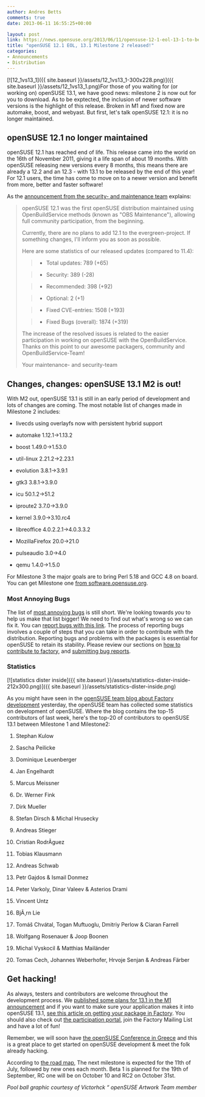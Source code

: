 ```yaml
---
author: Andres Betts
comments: true
date: 2013-06-11 16:55:25+00:00

layout: post
link: https://news.opensuse.org/2013/06/11/opensuse-12-1-eol-13-1-to-be-awesome/
title: "openSUSE 12.1 EOL, 13.1 Milestone 2 released!"
categories:
- Announcements
- Distribution
---
```

[![12_1vs13_1]({{ site.baseurl }}/assets/12_1vs13_1-300x228.png)]({{ site.baseurl }}/assets/12_1vs13_1.png)For those of you waiting for (or working on) openSUSE 13.1, we have good news: milestone 2 is now out for you to download. As to be exptected, the inclusion of newer software versions is the highlight of this release. Broken in M1 and fixed now are automake, boost, and webyast. But first, let's talk openSUSE 12.1: it is no longer maintained.<!-- more -->


## openSUSE 12.1 no longer maintained


openSUSE 12.1 has reached end of life. This release came into the world on the 16th of November 2011, giving it a life span of about 19 months. With openSUSE releasing new versions every 8 months, this means there are already a 12.2 and an 12.3 - with 13.1 to be released by the end of this year! For 12.1 users, the time has come to move on to a newer version and benefit from more, better and faster software!

As the [announcement from the security- and maintenance team](http://lists.opensuse.org/opensuse-announce/2013-06/msg00000.html) explains:


<blockquote>openSUSE 12.1 was the first openSUSE distribution maintained using OpenBuildService methods (known as "OBS Maintenance"), allowing full community participation, from the beginning.

Currently, there are no plans to add 12.1 to the evergreen-project. If something changes, I'll inform you as soon as possible.

Here are some statistics of our released updates (compared to 11.4):

> 
> 
	
>   * Total updates: 789 (+65)
> 
	
>   * Security: 389 (-28)
> 
	
>   * Recommended: 398 (+92)
> 
	
>   * Optional: 2 (+1)
> 


	
>   * Fixed CVE-entries: 1508 (+193)
> 
	
>   * Fixed Bugs (overall): 1874 (+319)
> 

The increase of the resolved issues is related to the easier participation in working on openSUSE with the OpenBuildService.
Thanks on this point to our awesome packagers, community and OpenBuildService-Team!

Your maintenance- and security-team</blockquote>




## Changes, changes: openSUSE 13.1 M2 is out!


With M2 out, openSUSE 13.1 is still in an early period of development and lots of changes are coming. The most notable list of changes made in Milestone 2 includes:



	
  * livecds using overlayfs now with persistent hybrid support

	
  * automake 1.12.1->1.13.2

	
  * boost 1.49.0->1.53.0

	
  * util-linux 2.21.2->2.23.1

	
  * evolution 3.8.1->3.9.1

	
  * gtk3 3.8.1->3.9.0

	
  * icu 50.1.2->51.2

	
  * iproute2 3.7.0->3.9.0

	
  * kernel 3.9.0->3.10.rc4

	
  * libreoffice 4.0.2.2.1->4.0.3.3.2

	
  * MozillaFirefox 20.0->21.0

	
  * pulseaudio 3.0->4.0

	
  * qemu 1.4.0->1.5.0


For Milestone 3 the major goals are to bring Perl 5.18 and GCC 4.8 on board. You can get Milestone one [from software.opensuse.org](http://software.opensuse.org/developer/en).


### Most Annoying Bugs


The list of [most annoying bugs](https://en.opensuse.org/openSUSE:Most_annoying_bugs_13.1_dev) is still short. We're looking towards _you_ to help us make that list bigger! We need to find out what's wrong so we can fix it. You can [report bugs with this link](https://bugzilla.novell.com/enter_bug.cgi?&product=openSUSE%2012.3&cf_foundby=Beta-Customer). The process of reporting bugs involves a couple of steps that you can take in order to contribute with the distribution. Reporting bugs and problems with the packages is essential for openSUSE to retain its stability. Please review our sections on [how to contribute to factory](https://en.opensuse.org/openSUSE:How_to_contribute_to_Factory), and [submitting bug reports](https://en.opensuse.org/openSUSE:Submitting_bug_reports).


### Statistics


[![statistics dister inside]({{ site.baseurl }}/assets/statistics-dister-inside-212x300.png)]({{ site.baseurl }}/assets/statistics-dister-inside.png)

As you might have seen in the [openSUSE team blog about Factory development](https://lizards.opensuse.org/2013/06/13/keeping-factory-in-shape/) yesterday, the openSUSE team has collected some statistics on development of openSUSE. Where the blog contains the top-15 contributors of last week, here's the top-20 of contributors to openSUSE 13.1 between Milestone 1 and Milestone2:



	
  1. Stephan Kulow

	
  2. Sascha Peilicke

	
  3. Dominique Leuenberger

	
  4. Jan Engelhardt

	
  5. Marcus Meissner

	
  6. Dr. Werner Fink

	
  7. Dirk Mueller

	
  8. Stefan Dirsch & Michal Hrusecky

	
  9. Andreas Stieger

	
  10. Cristian RodrÃ­guez

	
  11. Tobias Klausmann

	
  12. Andreas Schwab

	
  13. Petr Gajdos & Ismail Donmez

	
  14. Peter Varkoly, Dinar Valeev & Asterios Drami

	
  15. Vincent Untz

	
  16. BjÃ¸rn Lie

	
  17. Tomáš Chvátal, Togan Muftuoglu, Dmitriy Perlow & Ciaran Farrell

	
  18. Wolfgang Rosenauer & Joop Boonen

	
  19. Michal Vyskocil & Matthias Mailänder

	
  20. Tomas Cech, Johannes Weberhofer, Hrvoje Senjan & Andreas Färber




## Get hacking!


As always, testers and contributors are welcome throughout the development process. We [published some plans for 13.1 in the M1 announcement](https://news.opensuse.org/?p=16026) and if you want to make sure your application makes it into openSUSE 13.1, [see this article on getting your package in Factory](https://news.opensuse.org/2011/09/27/get-your-package-in-factory-for-12-1/). You should also check out [the participation portal](https://en.opensuse.org/Portal:How_to_participate), join the Factory Mailing List and have a lot of fun!

Remember, we will soon have [the openSUSE Conference in Greece](http://conference.opensuse.org) and this is a great place to get started on openSUSE development & meet the folk already hacking.

According to [the road map](http://lists.opensuse.org/opensuse-factory/2013-05/msg00204.html),  The next milestone is expected for the 11th of July, followed by new ones each month. Beta 1 is planned for the 19th of September, RC one will be on October 10 and RC2 on October 31st.

_Pool ball graphic courtesy of Victorhck “ openSUSE Artwork Team member_		
